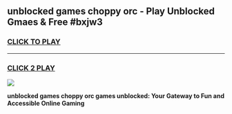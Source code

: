 
## unblocked games choppy orc - Play Unblocked Gmaes & Free #bxjw3
<h3>
<a href="https://premium.freeplayer.one?title=unblocked_games_choppy_orc&ref=01M">CLICK TO PLAY</a></h3>
<hr>

<h3>
<a href="https://premium.freeplayer.one?title=unblocked_games_choppy_orc&ref=01M">CLICK 2 PLAY</a>
  
</h3>

<a href="https://premium.freeplayer.one?title=unblocked_games_choppy_orc&ref=01M"><img src="https://clearcache.store/games.png"></a>


**unblocked games choppy orc games unblocked: Your Gateway to Fun and Accessible Online Gaming**

